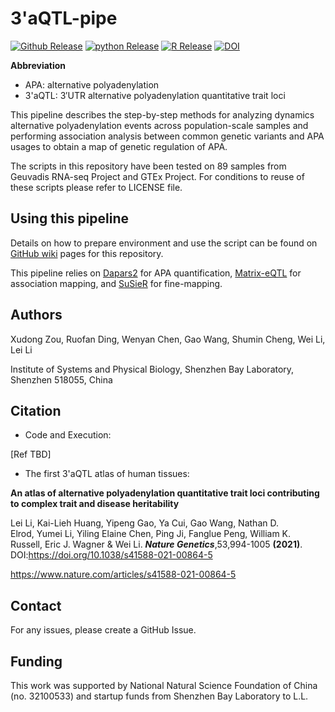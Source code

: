 # 3'aQTL-pipe

[![Github Release](https://img.shields.io/badge/release-v1.0-brightgreen)](https://github.com/3UTR/3aQTL-pipe)
[![python Release](https://img.shields.io/badge/python-3.8-brightgreen)](https://www.python.org/downloads/)
[![R Release](https://img.shields.io/badge/R-3.6.3-brightgreen)](https://cran.r-project.org/)
[![DOI](https://zenodo.org/badge/480019097.svg)](https://zenodo.org/badge/latestdoi/480019097)

**Abbreviation** 
* APA: alternative polyadenylation
* 3'aQTL: 3′UTR alternative polyadenylation quantitative trait loci

This pipeline describes the step-by-step methods for analyzing dynamics alternative polyadenylation events across population-scale samples and performing association analysis between common genetic variants and APA usages to obtain a map of genetic regulation of APA. 

The scripts in this repository have been tested on 89 samples from Geuvadis RNA-seq Project and GTEx Project.
For conditions to reuse of these scripts please refer to LICENSE file.

## Using this pipeline
Details on how to prepare environment and use the script can be found on [GitHub wiki](https://github.com/3UTR/3aQTL-pipe/wiki) pages for this repository.

This pipeline relies on [Dapars2](https://github.com/3UTR/DaPars2) for APA quantification, [Matrix-eQTL](http://www.bios.unc.edu/research/genomic_software/Matrix_eQTL/) for association mapping, and [SuSieR](https://github.com/stephenslab/susieR![image](https://user-images.githubusercontent.com/10413520/160762171-0a0e0d3c-f3ee-43a5-8b12-0920eba2dfac.png)
) for fine-mapping.

## Authors

Xudong Zou, Ruofan Ding, Wenyan Chen, Gao Wang, Shumin Cheng, Wei Li, Lei Li

Institute of Systems and Physical Biology, Shenzhen Bay Laboratory, Shenzhen 518055, China

## Citation
* Code and Execution:

[Ref TBD]

* The first 3'aQTL atlas of human tissues:

**An atlas of alternative polyadenylation quantitative trait loci contributing to complex trait and disease heritability**

Lei Li, Kai-Lieh Huang, Yipeng Gao, Ya Cui, Gao Wang, Nathan D. Elrod, Yumei Li, Yiling Elaine Chen, Ping Ji, Fanglue Peng, William K. Russell, Eric J. Wagner & Wei Li. ***Nature Genetics***,53,994-1005 **(2021)**. DOI:https://doi.org/10.1038/s41588-021-00864-5

https://www.nature.com/articles/s41588-021-00864-5

## Contact
For any issues, please create a GitHub Issue.

## Funding
This work was supported by National Natural Science Foundation of China (no. 32100533) and startup funds from Shenzhen Bay Laboratory to L.L.
